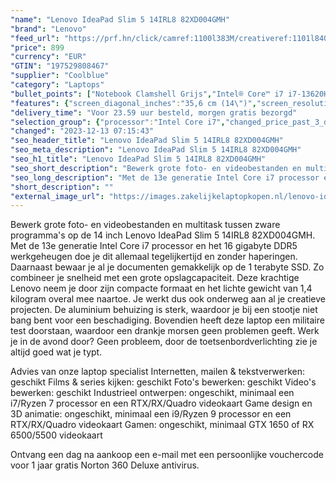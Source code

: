 ```yaml
---
"name": "Lenovo IdeaPad Slim 5 14IRL8 82XD004GMH"
"brand": "Lenovo"
"feed_url": "https://prf.hn/click/camref:1100l383M/creativeref:1101l84031/destination:https%3A%2F%2Fwww.coolblue.nl%2Fproduct%2F926529"
"price": 899
"currency": "EUR"
"GTIN": "197529808467"
"supplier": "Coolblue"
"category": "Laptops"
"bullet_points": ["Notebook Clamshell Grijs","Intel® Core™ i7 i7-13620H","35,6 cm (14\") WUXGA 1920 x 1200 Pixels IPS LED backlight 16:10","16 GB LPDDR5-SDRAM 5200 MHz","1 TB SSD","Intel® UHD Graphics","Wi-Fi 6E (802.11ax) Bluetooth 5.1","Lithium-Polymeer (LiPo) 56,6 Wh 11 uur 65 W","Windows 11 Home"]
"features": {"screen_diagonal_inches":"35,6 cm (14\")","screen_resolution":"1920 x 1200 Pixels","processor_family":"Intel® Core™ i7","memory_size":"16 GB","memory_type":"LPDDR5-SDRAM","total_storage_space":"1 TB","operating_system":"Windows 11 Home","battery_capacity":"56,6 Wh","width":"312 mm","depth":"221 mm","height":"16,9 mm","weight":"1,46 kg"}
"delivery_time": "Voor 23.59 uur besteld, morgen gratis bezorgd"
"selection_group": {"processor":"Intel Core i7","changed_price_past_3_days":false,"product_family":"IdeaPad"}
"changed": "2023-12-13 07:15:43"
"seo_header_title": "Lenovo IdeaPad Slim 5 14IRL8 82XD004GMH"
"seo_meta_description": "Lenovo IdeaPad Slim 5 14IRL8 82XD004GMH"
"seo_h1_title": "Lenovo IdeaPad Slim 5 14IRL8 82XD004GMH"
"seo_short_description": "Bewerk grote foto- en videobestanden en multitask tussen zware programma's op de 14 inch Lenovo IdeaPad Slim 5 14IRL8 82XD004GMH."
"seo_long_description": "Met de 13e generatie Intel Core i7 processor en het 16 gigabyte DDR5 werkgeheugen doe je dit allemaal tegelijkertijd en zonder haperingen. Daarnaast bewaar je al je documenten gemakkelijk op de 1 terabyte SSD. Zo combineer je snelheid met een grote opslagcapaciteit. Deze krachtige Lenovo neem je door zijn compacte formaat en het lichte gewicht van 1,4 kilogram overal mee naartoe. Je werkt dus ook onderweg aan al je creatieve projecten. De aluminium behuizing is sterk, waardoor je bij een stootje niet bang bent voor een beschadiging. Bovendien heeft deze laptop een militaire test doorstaan, waardoor een drankje morsen geen problemen geeft. Werk je in de avond door? Geen probleem, door de toetsenbordverlichting zie je altijd goed wat je typt. \r\n\r\nAdvies van onze laptop specialist\r\nInternetten, mailen & tekstverwerken: geschikt\r\nFilms & series kijken: geschikt\r\nFoto's bewerken: geschikt\r\nVideo's bewerken: geschikt\r\nIndustrieel ontwerpen: ongeschikt, minimaal een i7/Ryzen 7 processor en een RTX/RX/Quadro videokaart\r\nGame design en 3D animatie: ongeschikt, minimaal een i9/Ryzen 9 processor en een RTX/RX/Quadro videokaart\r\nGamen: ongeschikt, minimaal GTX 1650 of RX 6500/5500 videokaart\r\n \r\nOntvang een dag na aankoop een e-mail met een persoonlijke vouchercode voor 1 jaar gratis Norton 360 Deluxe antivirus."
"short_description": ""
"external_image_url": "https://images.zakelijkelaptopkopen.nl/lenovo-ideapad-slim-5-14irl8-82xd004gmh.webp"
---
```


Bewerk grote foto- en videobestanden en multitask tussen zware programma's op de 14 inch Lenovo IdeaPad Slim 5 14IRL8 82XD004GMH. Met de 13e generatie Intel Core i7 processor en het 16 gigabyte DDR5 werkgeheugen doe je dit allemaal tegelijkertijd en zonder haperingen. Daarnaast bewaar je al je documenten gemakkelijk op de 1 terabyte SSD. Zo combineer je snelheid met een grote opslagcapaciteit. Deze krachtige Lenovo neem je door zijn compacte formaat en het lichte gewicht van 1,4 kilogram overal mee naartoe. Je werkt dus ook onderweg aan al je creatieve projecten. De aluminium behuizing is sterk, waardoor je bij een stootje niet bang bent voor een beschadiging. Bovendien heeft deze laptop een militaire test doorstaan, waardoor een drankje morsen geen problemen geeft. Werk je in de avond door? Geen probleem, door de toetsenbordverlichting zie je altijd goed wat je typt.

Advies van onze laptop specialist
Internetten, mailen & tekstverwerken: geschikt
Films & series kijken: geschikt
Foto's bewerken: geschikt
Video's bewerken: geschikt
Industrieel ontwerpen: ongeschikt, minimaal een i7/Ryzen 7 processor en een RTX/RX/Quadro videokaart
Game design en 3D animatie: ongeschikt, minimaal een i9/Ryzen 9 processor en een RTX/RX/Quadro videokaart
Gamen: ongeschikt, minimaal GTX 1650 of RX 6500/5500 videokaart
 
Ontvang een dag na aankoop een e-mail met een persoonlijke vouchercode voor 1 jaar gratis Norton 360 Deluxe antivirus.